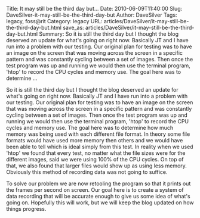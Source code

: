 Title: It may still be the third day but...
Date: 2010-06-09T11:40:00
Slug: DaveSilver-it-may-still-be-the-third-day-but
Author: DaveSilver
Tags: legacy, foss@rit
Category: legacy
URL: articles/DaveSilver/it-may-still-be-the-third-day-but.html
save_as: articles/DaveSilver/it-may-still-be-the-third-day-but.html
Summary: So it is still the third day but I thought the blog deserved an update for what's going on right now. Basically JT and I have run into a problem with our testing. Our original plan for testing was to have an image on the screen that was moving across the screen in a specific pattern and was constantly cycling between a set of images. Then once the test program was up and running we would then use the terminal program, 'htop' to record the CPU cycles and memory use. The goal here was to determine ... 

So it is still the third day but I thought the blog deserved an update for
what's going on right now. Basically JT and I have run into a problem with our
testing. Our original plan for testing was to have an image on the screen that
was moving across the screen in a specific pattern and was constantly cycling
between a set of images. Then once the test program was up and running we
would then use the terminal program, 'htop' to record the CPU cycles and
memory use. The goal here was to determine how much memory was being used with
each different file format. In theory some file formats would have used more
memory then others and we would have been able to tell which is ideal simply
from this test. In reality when we used 'htop' we found that every test, no
matter what the file sizes were for the different images, said we were using
100% of the CPU cycles. On top of that, we also found that larger files would
show up as using less memory. Obviously this method of recording data was not
going to suffice.

To solve our problem we are now retooling the program so that it prints out
the frames per second on screen. Our goal here is to create a system of data
recording that will be accurate enough to give us some idea of what's going
on. Hopefully this will work, but we will keep the blog updated on how things
progress.

